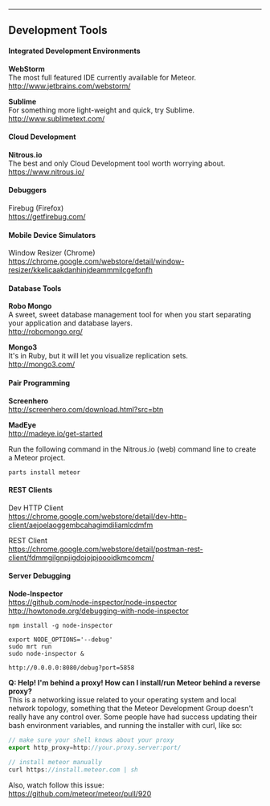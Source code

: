 


 
 
------------------------------------------------------------------
## Development Tools


#### Integrated Development Environments  
**WebStorm**  
The most full featured IDE currently available for Meteor.
http://www.jetbrains.com/webstorm/  

**Sublime**  
For something more light-weight and quick, try Sublime. 
http://www.sublimetext.com/

#### Cloud Development  
**Nitrous.io**    
The best and only Cloud Development tool worth worrying about.  
https://www.nitrous.io/  

#### Debuggers  
Firebug (Firefox)  
https://getfirebug.com/  

#### Mobile Device Simulators  
Window Resizer (Chrome)  
https://chrome.google.com/webstore/detail/window-resizer/kkelicaakdanhinjdeammmilcgefonfh  

#### Database Tools
**Robo Mongo**    
A sweet, sweet database management tool for when you start separating your application and database layers.  
http://robomongo.org/  

**Mongo3**  
It's in Ruby, but it will let you visualize replication sets.  
http://mongo3.com/


#### Pair Programming  
**Screenhero**    
http://screenhero.com/download.html?src=btn  

**MadEye**  
http://madeye.io/get-started  


Run the following command in the Nitrous.io (web) command line to create a Meteor project.  
````
parts install meteor
````

#### REST Clients  
Dev HTTP Client  
https://chrome.google.com/webstore/detail/dev-http-client/aejoelaoggembcahagimdiliamlcdmfm

REST Client  
https://chrome.google.com/webstore/detail/postman-rest-client/fdmmgilgnpjigdojojpjoooidkmcomcm/



#### Server Debugging
**Node-Inspector**  
https://github.com/node-inspector/node-inspector  
http://howtonode.org/debugging-with-node-inspector  
````
npm install -g node-inspector

export NODE_OPTIONS='--debug'
sudo mrt run
sudo node-inspector &

http://0.0.0.0:8080/debug?port=5858
````


**Q:  Help!  I'm behind a proxy!  How can I install/run Meteor behind a reverse proxy?**  
This is a networking issue related to your operating system and local network topology, something that the Meteor Development Group doesn't really have any control over.  Some people have had success updating their bash environment variables, and running the installer with curl, like so:
````js
// make sure your shell knows about your proxy
export http_proxy=http://your.proxy.server:port/

// install meteor manually
curl https://install.meteor.com | sh
````

Also, watch follow this issue:  
https://github.com/meteor/meteor/pull/920
